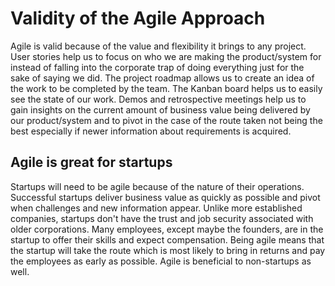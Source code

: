 # Validity of the Agile Approach
Agile is valid because of the value and flexibility it brings to any project.
User stories help us to focus on who we are making the product/system for instead of falling into the corporate trap of doing everything just for the sake of saying we did.
The project roadmap allows us to create an idea of the work to be completed by the team.
The Kanban board helps us to easily see the state of our work.
Demos and retrospective meetings help us to gain insights on the current amount of business value being delivered by our product/system and to pivot in the case of the route taken not being the best especially if newer information about requirements is acquired.

## Agile is great for startups
Startups will need to be agile because of the nature of their operations. Successful startups deliver business value as quickly as possible and pivot when challenges and new information appear. Unlike more established companies, startups don't have the trust and job security associated with older corporations. Many employees, except maybe the founders, are in the startup to offer their skills and expect compensation. Being agile means that the startup will take the route which is most likely to bring in returns and pay the employees as early as possible. Agile is beneficial to non-startups as well.

